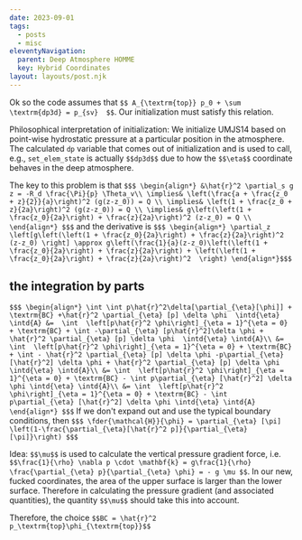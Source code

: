 ```yaml
---
date: 2023-09-01
tags:
  - posts
  - misc
eleventyNavigation:
  parent: Deep Atmosphere HOMME
  key: Hybrid Coordinates
layout: layouts/post.njk
---
```


Ok so the code assumes that `$$ A_{\textrm{top}} p_0 + \sum \textrm{dp3d} = p_{sv}  $$`.
Our initialization must satisfy this relation. 

Philosophical interpretation of initialization:
We initialize UMJS14 based on point-wise hydrostatic pressure
at a particular position in the atmosphere. The calculated `dp` variable
that comes out of initialization and is used to call, e.g., `set_elem_state`
is actually `$$dp3d$$` due to how the `$$\eta$$` coordinate behaves in
the deep atmosphere. 


The key to this problem is that
`$$$
\begin{align*}
  &\hat{r}^2 \partial_s g z = -R_d \frac{\Pi}{p} \Theta_v\\
  \implies& \left(\frac{a + \frac{z_0 + z}{2}}{a}\right)^2 (g(z-z_0)) = Q \\
  \implies& \left(1 + \frac{z_0 + z}{2a}\right)^2 (g(z-z_0)) = Q \\
  \implies& g\left(\left(1 + \frac{z_0}{2a}\right) + \frac{z}{2a}\right)^2 (z-z_0) = Q \\
\end{align*}
$$$`
and the derivative is 
`$$$
\begin{align*}
  \partial_z \left[g\left(\left(1 + \frac{z_0}{2a}\right) + \frac{z}{2a}\right)^2 (z-z_0) \right] \approx g\left(\frac{1}{a}(z-z_0)\left(\left(1 + \frac{z_0}{2a}\right) + \frac{z}{2a}\right) + \left(\left(1 + \frac{z_0}{2a}\right) + \frac{z}{2a}\right)^2  \right)
\end{align*}$$$`


## the integration by parts

`$$$
\begin{align*}
    \int \int p\hat{r}^2\delta[\partial_{\eta}[\phi]] + \textrm{BC} +\hat{r}^2 \partial_{\eta} [p] \delta \phi  \intd{\eta} \intd{A} &=  \int  \left[p\hat{r}^2 \phi\right]_{\eta = 1}^{\eta = 0} + \textrm{BC} + \int -\partial_{\eta} [p\hat{r}^2]\delta \phi + \hat{r}^2 \partial_{\eta} [p] \delta \phi  \intd{\eta} \intd{A}\\
    &= \int  \left[p\hat{r}^2 \phi\right]_{\eta = 1}^{\eta = 0} + \textrm{BC} + \int - \hat{r}^2 \partial_{\eta} [p] \delta \phi -p\partial_{\eta} [\hat{r}^2] \delta \phi + \hat{r}^2 \partial_{\eta} [p] \delta \phi  \intd{\eta} \intd{A}\\
    &= \int  \left[p\hat{r}^2 \phi\right]_{\eta = 1}^{\eta = 0} + \textrm{BC} - \int p\partial_{\eta} [\hat{r}^2] \delta \phi \intd{\eta} \intd{A}\\
    &= \int  \left[p\hat{r}^2 \phi\right]_{\eta = 1}^{\eta = 0} + \textrm{BC} - \int p\partial_{\eta} [\hat{r}^2] \delta \phi \intd{\eta} \intd{A}
\end{align*}
$$$`
If we don't expand out and use the typical boundary conditions, then
`$$$
  \fder{\mathcal{H}}{\phi} = \partial_{\eta} [\pi] \left(1-\frac{\partial_{\eta}[\hat{r}^2 p]}{\partial_{\eta} [\pi]}\right)
$$$`


Idea: `$$\mu$$` is used to calculate the vertical pressure gradient force, i.e. `$$\frac{1}{\rho} \nabla p \cdot \mathbf{k} = g\frac{1}{\rho} \frac{\partial_{\eta} p}{\partial_{\eta} \phi} = - g \mu $$`.
In our new, fucked coordinates, the area of the upper surface is larger than the lower surface. 
Therefore in calculating the pressure gradient (and associated quantities), the quantity `$$\mu$$` should take this into account.

Therefore, the choice `$$BC = \hat{r}^2 p_\textrm{top}\phi_{\textrm{top}}$$` 